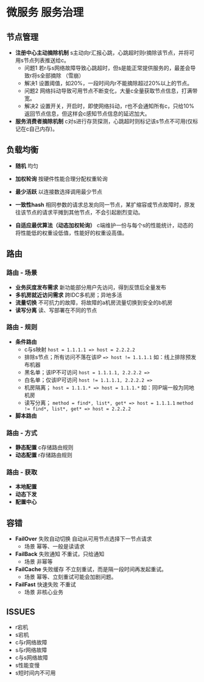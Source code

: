 # 微服务 服务治理

## 节点管理

- **注册中心主动摘除机制** s主动向r汇报心跳，心跳超时则r摘除该节点，并将可用s节点列表推送给c。
  - 问题1 若r与s网络故障导致心跳超时，但s是能正常提供服务的，最差会导致r将s全部摘除 （雪崩）
  - 解决1 设置阈值，如20%，一段时间内r不能摘除超过20%以上的节点。
  - 问题2 网络抖动导致可用节点不断变化，大量c全量获取节点信息，打满带宽。
  - 解决2 设置开关，开启时，即使网络抖动，r也不会通知所有c，只给10%返回节点信息，但这样会c感知节点信息的延迟加大。
- **服务消费者摘除机制** c对s进行存货探测，心跳超时则标记该s节点不可用(仅标记在c自己内存)。

## 负载均衡

- **随机** 均匀
- **加权轮询** 按硬件性能合理分配权重轮询
- **最少活跃** 以连接数选择调用最少节点
- **一致性hash** 相同参数的请求总发向同一节点，某扩缩容或节点故障时，原发往该节点的请求平摊到其他节点，不会引起剧烈变动。

- **自适应最优算法（动态加权轮询）** c端维护一份与每个s的性能统计，动态的将性能低的权重设低值，性能好的权重设高值。

## 路由

### 路由 - 场景

- **业务灰度发布需求** 新功能部分用户先访问，得到反馈后全量发布
- **多机房就近访问需求** 跨IDC多机房；异地多活
- **流量切换** 不可抗力的故障，将故障的a机房流量切换到安全的b机房
- **读写分离** 读、写部署在不同的节点

### 路由 - 规则

- **条件路由**
  - c与s映射 `host = 1.1.1.1 => host = 2.2.2.2`
  - 排除s节点；所有访问不落在该IP `=> host != 1.1.1.1` 如：线上排除预发布机器
  - 黑名单；该IP不可访问 `host = 1.1.1.1, 2.2.2.2 =>`
  - 白名单；仅该IP可访问 `host != 1.1.1.1, 2.2.2.2 =>`
  - 机房隔离； `host = 1.1.1.* => host = 1.1.1.*` 如：同IP端一般为同地机房
  - 读写分离； `method = find*, list*, get* => host = 1.1.1.1` `method != find*, list*, get* => host = 2.2.2.2`
- **脚本路由**

### 路由 - 方式

- **静态配置** c存储路由规则
- **动态配置** r存储路由规则

### 路由 - 获取

- **本地配置**
- **动态下发**
- **配置中心**

## 容错

- **FailOver** 失败自动切换 自动从可用节点选择下一节点请求
  - 场景 幂等、一般是读请求
- **FailBack** 失败通知 不重试，只给通知
  - 场景 非幂等
- **FailCache** 失败缓存 不立刻重试，而是隔一段时间再发起重试。
  - 场景 幂等、立刻重试可能会加剧问题。
- **FailFast** 快速失败 不重试
  - 场景 非核心业务

## ISSUES

- r宕机
- s宕机
- c与r网络故障
- s与r网络故障
- c与s网络故障
- s性能变慢
- s短时间内不可用
